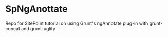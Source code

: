 # SpNgAnottate
Repo for SitePoint tutorial on using Grunt's ngAnnotate plug-in with grunt-concat and grunt-uglify
